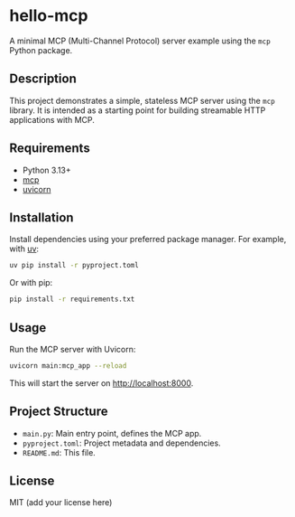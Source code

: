 # hello-mcp

A minimal MCP (Multi-Channel Protocol) server example using the `mcp` Python package.

## Description
This project demonstrates a simple, stateless MCP server using the `mcp` library. It is intended as a starting point for building streamable HTTP applications with MCP.

## Requirements
- Python 3.13+
- [mcp](https://pypi.org/project/mcp/)
- [uvicorn](https://www.uvicorn.org/)

## Installation
Install dependencies using your preferred package manager. For example, with [uv](https://github.com/astral-sh/uv):

```sh
uv pip install -r pyproject.toml
```

Or with pip:

```sh
pip install -r requirements.txt
```

## Usage
Run the MCP server with Uvicorn:

```sh
uvicorn main:mcp_app --reload
```

This will start the server on [http://localhost:8000](http://localhost:8000).

## Project Structure
- `main.py`: Main entry point, defines the MCP app.
- `pyproject.toml`: Project metadata and dependencies.
- `README.md`: This file.

## License
MIT (add your license here)
